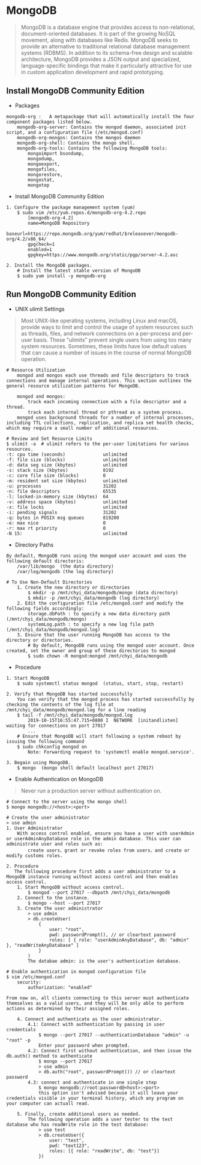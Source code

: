 MongoDB
=======
> MongoDB is a database engine that provides access to non-relational, document-oriented databases. It is part of the growing NoSQL movement, along with databases like Redis.
> MongoDB seeks to provide an alternative to traditional relational database management systems (RDBMS). In addition to its schema-free design and scalable architecture, MongoDB provides a JSON output and specialized, language-specific bindings that make it particularly attractive for use in custom application development and rapid prototyping.

Install MongoDB Community Edition
---------------------------------
* Packages
```
mongodb-org :   A metapackage that will automatically install the four component packages listed below.
    mongodb-org-server: Contains the mongod daemon, associated init script, and a configuration file (/etc/mongod.conf) 
    mongodb-org-mongos: Contains the mongos daemon 
    mongodb-org-shell: Contains the mongo shell.
    mongodb-org-tools: Contains the following MongoDB tools: 
        mongoimport bsondump,
        mongodump,
        mongoexport, 
        mongofiles,
        mongorestore,
        mongostat,
        mongotop
```

* Install MongoDB Community Edition 
```
1. Configure the package management system (yum)
    $ sudo vim /etc/yum.repos.d/mongodb-org-4.2.repo 
        [mongodb-org-4.2]
        name=MongoDB Repository
        baseurl=https://repo.mongodb.org/yum/redhat/$releasever/mongodb-org/4.2/x86_64/
        gpgcheck=1
        enabled=1
        gpgkey=https://www.mongodb.org/static/pgp/server-4.2.asc

2. Install the MongoDB packages.
    # Install the latest stable version of MongoDB
    $ sudo yum install -y mongodb-org 
```

Run MongoDB Community Edition
-----------------------------
* UNIX ulimit Settings
> Most UNIX-like operating systems, including Linux and macOS, provide ways to limit and control the usage of system resources such as threads, files, and network connections on a per-process and per-user basis. These "ulimits" prevent single users from using too many system resources. Sometimes, these limits have low default values that can cause a number of issues in the course of normal MongoDB operation.
```
# Resource Utilization
    mongod and mongos each use threads and file descriptors to track connections and manage internal operations. This section outlines the general resource utilization patterns for MongoDB. 

    mongod and mongos:
        track each incoming connection with a file descriptor and a thread. 
        track each internal thread or pthread as a system process.
    mongod uses background threads for a number of internal processes, including TTL collections, replication, and replica set health checks, which may require a small number of additional resources. 

# Review and Set Resource Limits 
$ ulimit -a  # ulimit refers to the per-user limitations for various resources. 
-t: cpu time (seconds)              unlimited
-f: file size (blocks)              unlimited
-d: data seg size (kbytes)          unlimited
-s: stack size (kbytes)             8192
-c: core file size (blocks)         0
-m: resident set size (kbytes)      unlimited
-u: processes                       31202
-n: file descriptors                65535
-l: locked-in-memory size (kbytes)  64
-v: address space (kbytes)          unlimited
-x: file locks                      unlimited
-i: pending signals                 31202
-q: bytes in POSIX msg queues       819200
-e: max nice                        0
-r: max rt priority                 0
-N 15:                              unlimited
```

* Directory Paths 
```
By default, MongoDB runs using the mongod user account and uses the following default directoris:
    /var/lib/mongo  (the data directory)
    /var/log/mongodb (the log directory)

# To Use Non-Default Directories 
    1. Create the new directory or directories 
        $ mkdir -p /mnt/chyi_data/mongodb/mongo (data directory)
        $ mkdir -p /mnt/chyi_data/mongodb (log directory)
    2. Edit the configuration file /etc/mongod.conf and modify the following fields accordingly:
        storage.dbPath : to specify a new data directory path (/mnt/chyi_data/mongodb/mongo) 
        systemLog.path : to specify a new log file path (/mnt/chyi_data/mongodb/mongod.log) 
    3. Ensure that the user running MongoDB has access to the directory or directories.
        # By default, MongoDB runs using the mongod user account. Once created, set the owner and group of these directories to mongod
        $ sudo chown -R mongod:mongod /mnt/chyi_data/mongodb
```

* Procedure 
```
1. Start MongoDB
    $ sudo systemctl status mongod  (status, start, stop, restart)

2. Verify that MongoDB has started successfully
    You can verify that the mongod process has started successfully by checking the contents of the log file at /mnt/chyi_data/mongodb/mongod.log for a line reading 
    $ tail -f /mnt/chyi_data/mongodb/mongod.log 
        2019-10-15T16:55:47.715+0800 I  NETWORK  [initandlisten] waiting for connections on port 27017
        ... 
    # Ensure that MongoDB will start following a system reboot by issuing the following command
    $ sudo chkconfig mongod on
        Note: Forwarding request to 'systemctl enable mongod.service'.

3. Begain using MongoDB.
    $ mongo  (mongo shell default localhost port 27017)
```

* Enable Authentication on MongoDB
> Never run a production server without authentication on.
```
# Connect to the server using the mongo shell 
$ mongo mongodb://<host>:<port>

# Create the user administrator 
> use admin
1. User Administrator 
    With access control enabled, ensure you have a user with userAdmin or userAdminAnyDatabase role in the admin database. This user can administrate user and roles such as:
        create users、grant or revoke roles from users、and create or modify customs roles.

2. Procedure 
   The following procedure first adds a user administrator to a MongoDB instance running without access control and then enables access control. 
    1. Start MongoDB without access control. 
        $ mongod --port 27017 --dbpath /mnt/chyi_data/mongodb 
    2. Connect to the instance.
        $ mongo --host --port 27017 
    3. Create the user administrator 
        > use admin 
        > db.createUser(
            {
                user: "root",
                pwd: passwordPrompt(), // or cleartext password 
                roles: [ { role: "userAdminAnyDatabase", db: "admin" }, "readWriteAnyDatabase" ]
            }
        )
        The databae admin: is the user's authentication database.

# Enable authentication in mongod configuration file 
$ vim /etc/mongod.conf 
    security:
        authorization: "enabled"

From now on, all clients connecting to this server must authenticate themselves as a valid users, and they will be only able to perform actions as determined by their assigned roles.

    4. Connect and authenticate as the user administrator. 
        4.1: Connect with authentication by passing in user credentials 
            $ mongo --port 27017 --authenticationDatabase "admin" -u "root" -p 
            Enter your password when prompted. 
        4.2: Connect first without authentication, and then issue the db.auth() method to authenticate 
            $ mongo --port 27017 
            > use admin
            > db.auth("root", passwordPrompt()) // or cleartext password
        4.3: connect and authenticate in one single step
            $ mongo mongodb://root:password@<host>:<port>  
            this option isn't advised because it will leave your credentials visible in your terminal history, which any program on your computer can actuall read.
    
    5. Finally, create additional users as needed. 
        The following operation adds a user tester to the test database who has readWrite role in the test database:
            > use test
            > db.createUser({
                user: "test",
                pwd: "text123",
                roles: [{ role: "readWrite", db: "test"}]
            })
```

